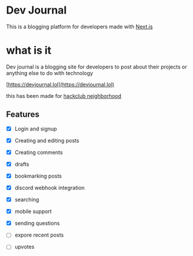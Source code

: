 # Dev Journal

This is a blogging platform for developers made with [Next.js](https://nextjs.org)

# what is it

Dev journal is a blogging site for developers to post about their projects or anything else to do with technology

[https://devjournal.lol](https://devjournal.lol)

this has been made for [hackclub neighborhood](https://neighborhood.hackclub.com)


## Features

- [x]  Login and signup
- [x]  Creating and editing posts
- [x]  Creating comments
- [x]  drafts
- [x]  bookmarking posts
- [x]  discord webhook integration
- [x]  searching
- [x]  mobile support
- [x]  sending questions
- [ ]  expore recent posts
- [ ]  upvotes


